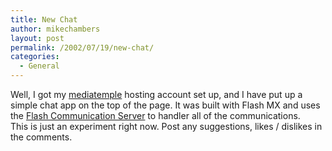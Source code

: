 ```yaml
---
title: New Chat
author: mikechambers
layout: post
permalink: /2002/07/19/new-chat/
categories:
  - General
---
```



Well, I got my [mediatemple][1] hosting account set up, and I have put up a simple chat app on the top of the page. It was built with Flash MX and uses the [Flash Communication Server][2] to handler all of the communications.  
This is just an experiment right now. Post any suggestions, likes / dislikes in the comments.

 [1]: http://www.mediatemple.net
 [2]: http://www.macromedia.com/software/flashcom/